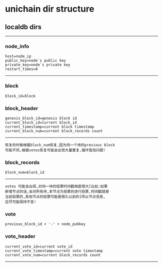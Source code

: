 # unichain dir structure

## localdb dirs
---
### node_info
```
host=node_ip
public_key=node`s public key
private_key=node`s private key
restart_times=0
```
---
### block
```
block_id=block
```
### block_header
```
genesis_block_id=genesis block id
current_block_id=current block_id
current_timestamp=current block timestamp
current_block_num=current block_records count
```
---
```
恢复的时候根据block_num恢复,因为同一个块的previous block
可能不同,根据votes恢复可能会出现大量重复,循环查找问题!
```
### block_records
```
block_num=block_id
```
---
```
votes 可能会出现,对同一块的投票时间戳相差很大[比如:如果
新增节点的话,会对所有块,本节点为投票的进行投票,时间戳就是
当前投票的,其他节点的投票可能是很久以前的]所以节点信息,
应尽可能保持不变!
```
### vote
```
previous_block_id + '-' + node_pubkey
```

### vote_header
```
current_vote_id=current vote_id
current_vote_timestamp=current vote timestamp
current_vote_num=current block_records count
```
---